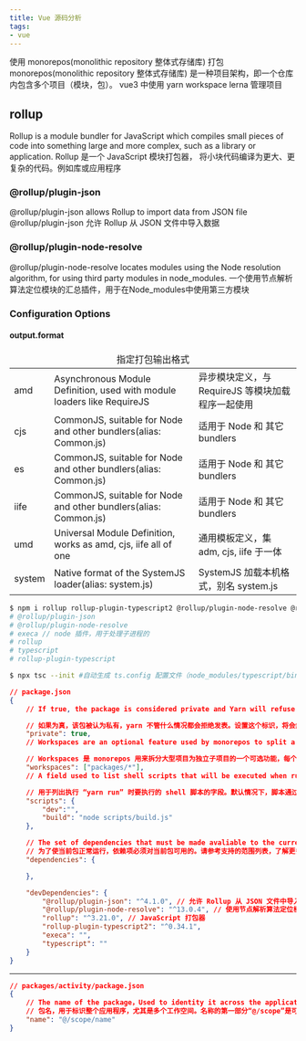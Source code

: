 ```yaml
---
title: Vue 源码分析
tags:
- vue
---
```


使用 monorepos(monolithic repository 整体式存储库) 打包
monorepos(monolithic repository 整体式存储库) 是一种项目架构，即一个仓库内包含多个项目（模块，包）。
vue3 中使用 yarn workspace lerna 管理项目

## rollup
Rollup is a module bundler for JavaScript which compiles small pieces of code into something large and more complex, such as a library or application.
<span class='custom-box custom-box-933'>Rollup 是一个 JavaScript 模块打包器，</span> 将小块代码编译为更大、更复杂的代码。例如库或应用程序

### @rollup/plugin-json
@rollup/plugin-json allows Rollup to import data from JSON file
@rollup/plugin-json 允许 Rollup 从 JSON 文件中导入数据

### @rollup/plugin-node-resolve
@rollup/plugin-node-resolve locates modules using the Node resolution algorithm, for using third party modules in node_modules.
一个使用节点解析算法定位模块的汇总插件，用于在Node_modules中使用第三方模块

### Configuration Options
#### output.format
<table>
<thead>
<tr align='center'>
<td colspan="3">指定打包输出格式</td>
</tr>
</thead>
<tbody>
<tr><td>amd</td><td>Asynchronous Module Definition, used with module loaders like RequireJS</td><td>异步模块定义，与RequireJS 等模块加载程序一起使用</td></tr>
<tr><td>cjs</td><td>CommonJS, suitable for Node and other bundlers(alias: Common.js)</td><td>适用于 Node 和 其它 bundlers</td></tr>
<tr><td>es</td><td>CommonJS, suitable for Node and other bundlers(alias: Common.js)</td><td>适用于 Node 和 其它 bundlers</td></tr>
<tr><td>iife</td><td>CommonJS, suitable for Node and other bundlers(alias: Common.js)</td><td>适用于 Node 和 其它 bundlers</td></tr>
<tr><td>umd</td><td>Universal Module Definition, works as amd, cjs, iife all of one</td><td>通用模板定义，集 adm, cjs, iife 于一体</td></tr>
<tr><td>system</td><td>Native format of the SystemJS loader(alias: system.js)</td><td>SystemJS 加载本机格式，别名 system.js</td></tr>
</tbody>
</table>


```bash
$ npm i rollup rollup-plugin-typescript2 @rollup/plugin-node-resolve @rollup/plugin-json execa -D
# @rollup/plugin-json
# @rollup/plugin-node-resolve
# execa // node 插件，用于处理子进程的
# rollup
# typescript
# rollup-plugin-typescript

$ npx tsc --init #自动生成 ts.config 配置文件（node_modules/typescript/bin/tsc）
```

```json
// package.json
{
    // If true, the package is considered private and Yarn will refuse to publish it regardless(不管) of the circumstances（条件）. Setting this flag also unlocks some features that wouldn't make sense in published packages, such as workspaces.

    // 如果为真，该包被认为私有，yarn 不管什么情况都会拒绝发表。设置这个标识，将会解锁这个软件包中一些没意义的功能
    "private": true,
    // Workspaces are an optional feature used by monorepos to split a large project into semi-independent subprojects.each one listing their own set of dependencies，The workspaces field is a list of glob patterns that match all directories that should become workspaces of your application.

    // Workspaces 是 monorepos 用来拆分大型项目为独立子项目的一个可选功能，每个子项目列出自己的依赖项，工作空间字段是一个匹配所有应该成为你应用程序的工作空间的目录的全局模式列表
    "workspaces": ["packages/*"],
    // A field used to list shell scripts that will be executed when running `yarn run`. Script are by default a miniature shell，so some advanced features might not be avaliable（if you have more complex needs, we recommand you to just execute a JavaScript file）Note that scripts containing:(the colon character) are globals to your project and can be called regardless of your current workspace.Finally,be aware that scripts are always executed relative to the closest workspace(never the cwd)

    // 用于列出执行 “yarn run” 时要执行的 shell 脚本的字段。默认情况下，脚本通过微型 shell 执行，所以一些高级的功能可能不可用（如果你有更高的需求，我们推荐你只执行一个 JavaScript 文件）注意脚本包含冒号对于你的项目是全局变量，而且不管你现在哪个工作空间，都可以被调用。最后，请注意，脚本总是相对于最近的工作空间执行，不是 cwd
    "scripts": {
        "dev":"",
        "build": "node scripts/build.js"
    },

    // The set of dependencies that must be made avaliable to the current package in order for it to work properly. Consult the list of supported ranges for more information.
    // 为了使当前包正常运行，依赖项必须对当前包可用的。请参考支持的范围列表，了解更多信息。
    "dependencies": {

    },

    "devDependencies": {
        "@rollup/plugin-json": "^4.1.0", // 允许 Rollup 从 JSON 文件中导入数据
        "@rollup/plugin-node-resolve": "^13.0.4", // 使用节点解析算法定位模块的汇总插件
        "rollup": "^3.21.0", // JavaScript 打包器
        "rollup-plugin-typescript2": "^0.34.1",
        "execa": "",
        "typescript": ""
    }
}
```
---
```json
// packages/activity/package.json
{
    // The name of the package，Used to identity it across the application，especilly amongst multiple workspaces.the first part of name(here @scope/) is optional and is used as a namespace.
    // 包名，用于标识整个应用程序，尤其是多个工作空间。名称的第一部分“@/scope”是可选的，用作命名空间
    "name": "@/scope/name"
}
```

